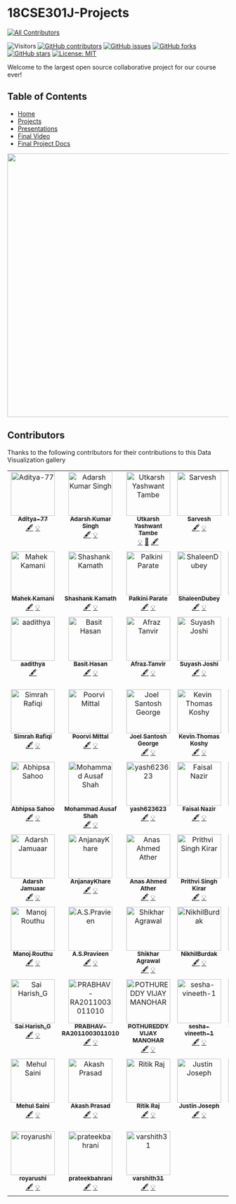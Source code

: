 # 18CSE301J-Projects 
<!-- ALL-CONTRIBUTORS-BADGE:START - Do not remove or modify this section -->
[![All Contributors](https://img.shields.io/badge/all_contributors-66-orange.svg?style=flat-square)](#contributors-)
<!-- ALL-CONTRIBUTORS-BADGE:END -->

![Visitors](https://visitor-badge.glitch.me/badge?page_id=VikashPR.18CSE301J-Projects)
[![GitHub contributors](https://img.shields.io/github/contributors/VikashPR/18CSE301J-Projects.svg)](https://github.com/VikashPR/18CSE301J-Projects/graphs/contributors)
[![GitHub issues](https://img.shields.io/github/issues/VikashPR/18CSE301J-Projects.svg)](https://github.com/VikashPR/18CSE301J-Projects/issues)
[![GitHub forks](https://img.shields.io/github/forks/VikashPR/18CSE301J-Projects.svg?style=social&label=Fork&maxAge=2592000)](https://github.com/VikashPR/18CSE301J-Projects/network/members)
[![GitHub stars](https://img.shields.io/github/stars/VikashPR/18CSE301J-Projects.svg?style=social&label=Star&maxAge=2592000)](https://github.com/VikashPR/18CSE301J-Projects/stargazers)
[![License: MIT](https://img.shields.io/badge/License-MIT-yellow.svg)](https://opensource.org/licenses/MIT)

Welcome to the largest open source collaborative project for our course ever!

## Table of Contents

- [Home](https://github.com/VikashPR/18CSE301J-Projects)
- [Projects](https://github.com/VikashPR/18CSE301J-Projects/blob/main/Projects.md)
- [Presentations](https://github.com/VikashPR/18CSE301J-Projects/blob/main/Presentations.md)
- [Final Video](https://github.com/StoryTelling-UsingData/18CSE301J-Projects/blob/main/Final-Visualization.md)
- [Final Project Docs](https://github.com/StoryTelling-UsingData/18CSE301J-Projects/blob/main/Final-Visualization.md)


<p align="center">
  <img src="https://user-images.githubusercontent.com/69889418/226487522-bec3c983-429a-420b-830c-3f37e26a4cec.jpg" width="600"/>
</p>

## Contributors
Thanks to the following contributors for their contributions to this Data Visualization gallery

<!-- ALL-CONTRIBUTORS-LIST:START - Do not remove or modify this section -->
<!-- prettier-ignore-start -->
<!-- markdownlint-disable -->
<table>
  <tbody>
    <tr>
      <td align="center" valign="top" width="14.28%"><a href="https://github.com/Aditya-77"><img src="https://avatars.githubusercontent.com/u/72652285?v=4?s=100" width="100px;" alt="Aditya-77"/><br /><sub><b>Aditya-77</b></sub></a><br /><a href="#content-Aditya-77" title="Content">🖋</a> <a href="#example-Aditya-77" title="Examples">💡</a></td>
      <td align="center" valign="top" width="14.28%"><a href="https://github.com/034adarsh"><img src="https://avatars.githubusercontent.com/u/95336274?v=4?s=100" width="100px;" alt="Adarsh Kumar Singh"/><br /><sub><b>Adarsh Kumar Singh</b></sub></a><br /><a href="#content-034adarsh" title="Content">🖋</a> <a href="#example-034adarsh" title="Examples">💡</a></td>
      <td align="center" valign="top" width="14.28%"><a href="http://bit.ly/3kzu5cy"><img src="https://avatars.githubusercontent.com/u/89902664?v=4?s=100" width="100px;" alt="Utkarsh Yashwant Tambe"/><br /><sub><b>Utkarsh Yashwant Tambe</b></sub></a><br /><a href="#example-utkarshtambe10" title="Examples">💡</a> <a href="#maintenance-utkarshtambe10" title="Maintenance">🚧</a> <a href="#content-utkarshtambe10" title="Content">🖋</a></td>
      <td align="center" valign="top" width="14.28%"><a href="https://github.com/Sarvesh244"><img src="https://avatars.githubusercontent.com/u/78017884?v=4?s=100" width="100px;" alt="Sarvesh"/><br /><sub><b>Sarvesh</b></sub></a><br /><a href="#content-Sarvesh244" title="Content">🖋</a> <a href="#example-Sarvesh244" title="Examples">💡</a></td>
      <td align="center" valign="top" width="14.28%"><a href="https://github.com/jayeshsc"><img src="https://avatars.githubusercontent.com/u/81688373?v=4?s=100" width="100px;" alt="Jayesh"/><br /><sub><b>Jayesh</b></sub></a><br /><a href="#content-jayeshsc" title="Content">🖋</a> <a href="#example-jayeshsc" title="Examples">💡</a></td>
      <td align="center" valign="top" width="14.28%"><a href="https://github.com/ar4626"><img src="https://avatars.githubusercontent.com/u/83133904?v=4?s=100" width="100px;" alt="Ankit Raj"/><br /><sub><b>Ankit Raj</b></sub></a><br /><a href="#content-ar4626" title="Content">🖋</a> <a href="#example-ar4626" title="Examples">💡</a></td>
      <td align="center" valign="top" width="14.28%"><a href="https://github.com/saumyasah"><img src="https://avatars.githubusercontent.com/u/74109566?v=4?s=100" width="100px;" alt="Saumya Sah"/><br /><sub><b>Saumya Sah</b></sub></a><br /><a href="#content-saumyasah" title="Content">🖋</a> <a href="#example-saumyasah" title="Examples">💡</a></td>
    </tr>
    <tr>
      <td align="center" valign="top" width="14.28%"><a href="https://github.com/MahekKamani"><img src="https://avatars.githubusercontent.com/u/72488411?v=4?s=100" width="100px;" alt="Mahek Kamani"/><br /><sub><b>Mahek Kamani</b></sub></a><br /><a href="#content-MahekKamani" title="Content">🖋</a> <a href="#example-MahekKamani" title="Examples">💡</a></td>
      <td align="center" valign="top" width="14.28%"><a href="https://github.com/kamathshashank1111"><img src="https://avatars.githubusercontent.com/u/71062791?v=4?s=100" width="100px;" alt="Shashank Kamath"/><br /><sub><b>Shashank Kamath</b></sub></a><br /><a href="#content-kamathshashank1111" title="Content">🖋</a> <a href="#example-kamathshashank1111" title="Examples">💡</a></td>
      <td align="center" valign="top" width="14.28%"><a href="https://github.com/palkini"><img src="https://avatars.githubusercontent.com/u/100483902?v=4?s=100" width="100px;" alt="Palkini Parate"/><br /><sub><b>Palkini Parate</b></sub></a><br /><a href="#content-palkini" title="Content">🖋</a> <a href="#example-palkini" title="Examples">💡</a></td>
      <td align="center" valign="top" width="14.28%"><a href="https://github.com/ShaleenDubey"><img src="https://avatars.githubusercontent.com/u/77484129?v=4?s=100" width="100px;" alt="ShaleenDubey"/><br /><sub><b>ShaleenDubey</b></sub></a><br /><a href="#content-ShaleenDubey" title="Content">🖋</a> <a href="#example-ShaleenDubey" title="Examples">💡</a></td>
      <td align="center" valign="top" width="14.28%"><a href="https://github.com/PensPencil"><img src="https://avatars.githubusercontent.com/u/92708776?v=4?s=100" width="100px;" alt="PensPencil"/><br /><sub><b>PensPencil</b></sub></a><br /><a href="#content-PensPencil" title="Content">🖋</a> <a href="#example-PensPencil" title="Examples">💡</a></td>
      <td align="center" valign="top" width="14.28%"><a href="https://github.com/subra4112"><img src="https://avatars.githubusercontent.com/u/117251621?v=4?s=100" width="100px;" alt="R Subramanian"/><br /><sub><b>R Subramanian</b></sub></a><br /><a href="#content-subra4112" title="Content">🖋</a> <a href="#example-subra4112" title="Examples">💡</a></td>
      <td align="center" valign="top" width="14.28%"><a href="https://github.com/vikku911"><img src="https://avatars.githubusercontent.com/u/71919075?v=4?s=100" width="100px;" alt="Vikram Saurav"/><br /><sub><b>Vikram Saurav</b></sub></a><br /><a href="#content-vikku911" title="Content">🖋</a> <a href="#example-vikku911" title="Examples">💡</a></td>
    </tr>
    <tr>
      <td align="center" valign="top" width="14.28%"><a href="http://aadithya.in"><img src="https://avatars.githubusercontent.com/u/519138?v=4?s=100" width="100px;" alt="aadithya"/><br /><sub><b>aadithya</b></sub></a><br /><a href="#content-aadithya" title="Content">🖋</a></td>
      <td align="center" valign="top" width="14.28%"><a href="https://github.com/basit9958"><img src="https://avatars.githubusercontent.com/u/83411217?v=4?s=100" width="100px;" alt="Basit Hasan"/><br /><sub><b>Basit Hasan</b></sub></a><br /><a href="#content-basit9958" title="Content">🖋</a> <a href="#example-basit9958" title="Examples">💡</a></td>
      <td align="center" valign="top" width="14.28%"><a href="https://github.com/A-Tanz"><img src="https://avatars.githubusercontent.com/u/96045452?v=4?s=100" width="100px;" alt="Afraz Tanvir"/><br /><sub><b>Afraz Tanvir</b></sub></a><br /><a href="#content-A-Tanz" title="Content">🖋</a> <a href="#example-A-Tanz" title="Examples">💡</a></td>
      <td align="center" valign="top" width="14.28%"><a href="https://github.com/suyashjoshi404"><img src="https://avatars.githubusercontent.com/u/96440634?v=4?s=100" width="100px;" alt="Suyash Joshi"/><br /><sub><b>Suyash Joshi</b></sub></a><br /><a href="#content-suyashjoshi404" title="Content">🖋</a> <a href="#example-suyashjoshi404" title="Examples">💡</a></td>
      <td align="center" valign="top" width="14.28%"><a href="https://github.com/AlpacaMan14"><img src="https://avatars.githubusercontent.com/u/72686848?v=4?s=100" width="100px;" alt="Ayush Abhigyan"/><br /><sub><b>Ayush Abhigyan</b></sub></a><br /><a href="#content-AlpacaMan14" title="Content">🖋</a> <a href="#example-AlpacaMan14" title="Examples">💡</a></td>
      <td align="center" valign="top" width="14.28%"><a href="https://github.com/SohamGhosh3101"><img src="https://avatars.githubusercontent.com/u/85571107?v=4?s=100" width="100px;" alt="Soham "/><br /><sub><b>Soham </b></sub></a><br /><a href="#content-SohamGhosh3101" title="Content">🖋</a> <a href="#example-SohamGhosh3101" title="Examples">💡</a></td>
      <td align="center" valign="top" width="14.28%"><a href="https://github.com/Prateek-sn-coder"><img src="https://avatars.githubusercontent.com/u/76763573?v=4?s=100" width="100px;" alt="PRATEEK"/><br /><sub><b>PRATEEK</b></sub></a><br /><a href="#content-Prateek-sn-coder" title="Content">🖋</a> <a href="#example-Prateek-sn-coder" title="Examples">💡</a></td>
    </tr>
    <tr>
      <td align="center" valign="top" width="14.28%"><a href="https://github.com/12simu"><img src="https://avatars.githubusercontent.com/u/99986940?v=4?s=100" width="100px;" alt="Simrah Rafiqi"/><br /><sub><b>Simrah Rafiqi</b></sub></a><br /><a href="#content-12simu" title="Content">🖋</a> <a href="#example-12simu" title="Examples">💡</a></td>
      <td align="center" valign="top" width="14.28%"><a href="https://github.com/Probably-Poorvi"><img src="https://avatars.githubusercontent.com/u/117970154?v=4?s=100" width="100px;" alt="Poorvi Mittal"/><br /><sub><b>Poorvi Mittal</b></sub></a><br /><a href="#content-Probably-Poorvi" title="Content">🖋</a> <a href="#example-Probably-Poorvi" title="Examples">💡</a></td>
      <td align="center" valign="top" width="14.28%"><a href="http://linkedin.com/in/joelsgeorge"><img src="https://avatars.githubusercontent.com/u/72654092?v=4?s=100" width="100px;" alt="Joel Santosh George"/><br /><sub><b>Joel Santosh George</b></sub></a><br /><a href="#content-joelsgeorge" title="Content">🖋</a> <a href="#example-joelsgeorge" title="Examples">💡</a></td>
      <td align="center" valign="top" width="14.28%"><a href="http://kevintkoshy.netlify.app"><img src="https://avatars.githubusercontent.com/u/71869254?v=4?s=100" width="100px;" alt="Kevin Thomas Koshy"/><br /><sub><b>Kevin Thomas Koshy</b></sub></a><br /><a href="#content-ktk04" title="Content">🖋</a> <a href="#example-ktk04" title="Examples">💡</a></td>
      <td align="center" valign="top" width="14.28%"><a href="https://github.com/SYSHIL"><img src="https://avatars.githubusercontent.com/u/62804977?v=4?s=100" width="100px;" alt="Syed Shahidh Ilhan F"/><br /><sub><b>Syed Shahidh Ilhan F</b></sub></a><br /><a href="#content-SYSHIL" title="Content">🖋</a> <a href="#example-SYSHIL" title="Examples">💡</a></td>
      <td align="center" valign="top" width="14.28%"><a href="https://github.com/abhay-lal"><img src="https://avatars.githubusercontent.com/u/74143500?v=4?s=100" width="100px;" alt="Abhay Lal"/><br /><sub><b>Abhay Lal</b></sub></a><br /><a href="#content-abhay-lal" title="Content">🖋</a> <a href="#example-abhay-lal" title="Examples">💡</a></td>
      <td align="center" valign="top" width="14.28%"><a href="https://github.com/Torque44"><img src="https://avatars.githubusercontent.com/u/71918979?v=4?s=100" width="100px;" alt="Ayushya Jain"/><br /><sub><b>Ayushya Jain</b></sub></a><br /><a href="#content-Torque44" title="Content">🖋</a> <a href="#example-Torque44" title="Examples">💡</a></td>
    </tr>
    <tr>
      <td align="center" valign="top" width="14.28%"><a href="https://github.com/sahooabhipsa10"><img src="https://avatars.githubusercontent.com/u/99355886?v=4?s=100" width="100px;" alt="Abhipsa Sahoo"/><br /><sub><b>Abhipsa Sahoo</b></sub></a><br /><a href="#content-sahooabhipsa10" title="Content">🖋</a> <a href="#example-sahooabhipsa10" title="Examples">💡</a></td>
      <td align="center" valign="top" width="14.28%"><a href="https://github.com/ausafshah18"><img src="https://avatars.githubusercontent.com/u/81023295?v=4?s=100" width="100px;" alt="Mohammad Ausaf Shah"/><br /><sub><b>Mohammad Ausaf Shah</b></sub></a><br /><a href="#content-ausafshah18" title="Content">🖋</a> <a href="#example-ausafshah18" title="Examples">💡</a></td>
      <td align="center" valign="top" width="14.28%"><a href="https://github.com/yash623623"><img src="https://avatars.githubusercontent.com/u/71841935?v=4?s=100" width="100px;" alt="yash623623"/><br /><sub><b>yash623623</b></sub></a><br /><a href="#content-yash623623" title="Content">🖋</a> <a href="#example-yash623623" title="Examples">💡</a></td>
      <td align="center" valign="top" width="14.28%"><a href="https://github.com/faisalnazir7"><img src="https://avatars.githubusercontent.com/u/76447944?v=4?s=100" width="100px;" alt="Faisal Nazir"/><br /><sub><b>Faisal Nazir</b></sub></a><br /><a href="#content-faisalnazir7" title="Content">🖋</a> <a href="#example-faisalnazir7" title="Examples">💡</a></td>
      <td align="center" valign="top" width="14.28%"><a href="https://github.com/Naman-anand88"><img src="https://avatars.githubusercontent.com/u/117348435?v=4?s=100" width="100px;" alt="Naman-anand88"/><br /><sub><b>Naman-anand88</b></sub></a><br /><a href="#content-Naman-anand88" title="Content">🖋</a> <a href="#example-Naman-anand88" title="Examples">💡</a></td>
      <td align="center" valign="top" width="14.28%"><a href="https://github.com/ctrlcode9"><img src="https://avatars.githubusercontent.com/u/81381277?v=4?s=100" width="100px;" alt="ctrlcode9"/><br /><sub><b>ctrlcode9</b></sub></a><br /><a href="#content-ctrlcode9" title="Content">🖋</a> <a href="#example-ctrlcode9" title="Examples">💡</a></td>
      <td align="center" valign="top" width="14.28%"><a href="https://github.com/Rohitx18"><img src="https://avatars.githubusercontent.com/u/107312786?v=4?s=100" width="100px;" alt="Rohitx18"/><br /><sub><b>Rohitx18</b></sub></a><br /><a href="#content-Rohitx18" title="Content">🖋</a> <a href="#example-Rohitx18" title="Examples">💡</a></td>
    </tr>
    <tr>
      <td align="center" valign="top" width="14.28%"><a href="https://github.com/adarshjamuaar"><img src="https://avatars.githubusercontent.com/u/53737519?v=4?s=100" width="100px;" alt="Adarsh Jamuaar"/><br /><sub><b>Adarsh Jamuaar</b></sub></a><br /><a href="#content-adarshjamuaar" title="Content">🖋</a> <a href="#example-adarshjamuaar" title="Examples">💡</a></td>
      <td align="center" valign="top" width="14.28%"><a href="https://github.com/AnjanayKhare"><img src="https://avatars.githubusercontent.com/u/69241529?v=4?s=100" width="100px;" alt="AnjanayKhare"/><br /><sub><b>AnjanayKhare</b></sub></a><br /><a href="#content-AnjanayKhare" title="Content">🖋</a> <a href="#example-AnjanayKhare" title="Examples">💡</a></td>
      <td align="center" valign="top" width="14.28%"><a href="https://github.com/Anas07860"><img src="https://avatars.githubusercontent.com/u/83367511?v=4?s=100" width="100px;" alt="Anas Ahmed Ather"/><br /><sub><b>Anas Ahmed Ather</b></sub></a><br /><a href="#content-Anas07860" title="Content">🖋</a> <a href="#example-Anas07860" title="Examples">💡</a></td>
      <td align="center" valign="top" width="14.28%"><a href="https://github.com/Pritvii"><img src="https://avatars.githubusercontent.com/u/93939598?v=4?s=100" width="100px;" alt="Prithvi Singh Kirar"/><br /><sub><b>Prithvi Singh Kirar</b></sub></a><br /><a href="#content-Pritvii" title="Content">🖋</a> <a href="#example-Pritvii" title="Examples">💡</a></td>
      <td align="center" valign="top" width="14.28%"><a href="https://github.com/Sharwannnn"><img src="https://avatars.githubusercontent.com/u/83391706?v=4?s=100" width="100px;" alt="Sharwan Kumar"/><br /><sub><b>Sharwan Kumar</b></sub></a><br /><a href="#content-Sharwannnn" title="Content">🖋</a> <a href="#example-Sharwannnn" title="Examples">💡</a></td>
      <td align="center" valign="top" width="14.28%"><a href="https://github.com/VanshitRawat"><img src="https://avatars.githubusercontent.com/u/94633507?v=4?s=100" width="100px;" alt="Vanshit Rawat"/><br /><sub><b>Vanshit Rawat</b></sub></a><br /><a href="#content-VanshitRawat" title="Content">🖋</a> <a href="#example-VanshitRawat" title="Examples">💡</a></td>
      <td align="center" valign="top" width="14.28%"><a href="https://github.com/Aryaman047"><img src="https://avatars.githubusercontent.com/u/66116118?v=4?s=100" width="100px;" alt="Aryaman Adivya Singh"/><br /><sub><b>Aryaman Adivya Singh</b></sub></a><br /><a href="#content-Aryaman047" title="Content">🖋</a> <a href="#example-Aryaman047" title="Examples">💡</a></td>
    </tr>
    <tr>
      <td align="center" valign="top" width="14.28%"><a href="https://github.com/Manoj-Routhu"><img src="https://avatars.githubusercontent.com/u/78267609?v=4?s=100" width="100px;" alt="Manoj Routhu "/><br /><sub><b>Manoj Routhu </b></sub></a><br /><a href="#content-Manoj-Routhu" title="Content">🖋</a> <a href="#example-Manoj-Routhu" title="Examples">💡</a></td>
      <td align="center" valign="top" width="14.28%"><a href="https://github.com/pravieen"><img src="https://avatars.githubusercontent.com/u/100255410?v=4?s=100" width="100px;" alt="A.S.Pravieen"/><br /><sub><b>A.S.Pravieen</b></sub></a><br /><a href="#content-pravieen" title="Content">🖋</a> <a href="#example-pravieen" title="Examples">💡</a></td>
      <td align="center" valign="top" width="14.28%"><a href="https://github.com/shikharagrawal2002"><img src="https://avatars.githubusercontent.com/u/22851963?v=4?s=100" width="100px;" alt="Shikhar Agrawal"/><br /><sub><b>Shikhar Agrawal</b></sub></a><br /><a href="#content-shikharagrawal2002" title="Content">🖋</a> <a href="#example-shikharagrawal2002" title="Examples">💡</a></td>
      <td align="center" valign="top" width="14.28%"><a href="https://github.com/NikhilBurdak"><img src="https://avatars.githubusercontent.com/u/96983947?v=4?s=100" width="100px;" alt="NikhilBurdak"/><br /><sub><b>NikhilBurdak</b></sub></a><br /><a href="#content-NikhilBurdak" title="Content">🖋</a> <a href="#example-NikhilBurdak" title="Examples">💡</a></td>
      <td align="center" valign="top" width="14.28%"><a href="https://github.com/AnishkaKesaria"><img src="https://avatars.githubusercontent.com/u/71920305?v=4?s=100" width="100px;" alt="Anishka."/><br /><sub><b>Anishka.</b></sub></a><br /><a href="#content-AnishkaKesaria" title="Content">🖋</a> <a href="#example-AnishkaKesaria" title="Examples">💡</a></td>
      <td align="center" valign="top" width="14.28%"><a href="https://github.com/adityas2002"><img src="https://avatars.githubusercontent.com/u/106052052?v=4?s=100" width="100px;" alt="adityas2002"/><br /><sub><b>adityas2002</b></sub></a><br /><a href="#content-adityas2002" title="Content">🖋</a> <a href="#example-adityas2002" title="Examples">💡</a></td>
      <td align="center" valign="top" width="14.28%"><a href="https://github.com/Sainath3679"><img src="https://avatars.githubusercontent.com/u/117351656?v=4?s=100" width="100px;" alt="Sainath3679"/><br /><sub><b>Sainath3679</b></sub></a><br /><a href="#content-Sainath3679" title="Content">🖋</a> <a href="#example-Sainath3679" title="Examples">💡</a></td>
    </tr>
    <tr>
      <td align="center" valign="top" width="14.28%"><a href="https://github.com/gh9049"><img src="https://avatars.githubusercontent.com/u/93936432?v=4?s=100" width="100px;" alt="Sai Harish_G"/><br /><sub><b>Sai Harish_G</b></sub></a><br /><a href="#content-gh9049" title="Content">🖋</a> <a href="#example-gh9049" title="Examples">💡</a></td>
      <td align="center" valign="top" width="14.28%"><a href="https://github.com/PRABHAV-RA2011003011010"><img src="https://avatars.githubusercontent.com/u/126558346?v=4?s=100" width="100px;" alt="PRABHAV-RA2011003011010"/><br /><sub><b>PRABHAV-RA2011003011010</b></sub></a><br /><a href="#content-PRABHAV-RA2011003011010" title="Content">🖋</a> <a href="#example-PRABHAV-RA2011003011010" title="Examples">💡</a></td>
      <td align="center" valign="top" width="14.28%"><a href="https://github.com/pm0205"><img src="https://avatars.githubusercontent.com/u/98740284?v=4?s=100" width="100px;" alt="POTHUREDDY VIJAY MANOHAR"/><br /><sub><b>POTHUREDDY VIJAY MANOHAR</b></sub></a><br /><a href="#content-pm0205" title="Content">🖋</a> <a href="#example-pm0205" title="Examples">💡</a></td>
      <td align="center" valign="top" width="14.28%"><a href="https://github.com/sesha-vineeth-1"><img src="https://avatars.githubusercontent.com/u/127305703?v=4?s=100" width="100px;" alt="sesha-vineeth-1"/><br /><sub><b>sesha-vineeth-1</b></sub></a><br /><a href="#content-sesha-vineeth-1" title="Content">🖋</a> <a href="#example-sesha-vineeth-1" title="Examples">💡</a></td>
      <td align="center" valign="top" width="14.28%"><a href="https://github.com/siddhardha123"><img src="https://avatars.githubusercontent.com/u/71877477?v=4?s=100" width="100px;" alt="siddhardha123"/><br /><sub><b>siddhardha123</b></sub></a><br /><a href="#content-siddhardha123" title="Content">🖋</a> <a href="#example-siddhardha123" title="Examples">💡</a></td>
      <td align="center" valign="top" width="14.28%"><a href="https://github.com/Swaraliii"><img src="https://avatars.githubusercontent.com/u/112412156?v=4?s=100" width="100px;" alt="Swaraliii"/><br /><sub><b>Swaraliii</b></sub></a><br /><a href="#content-Swaraliii" title="Content">🖋</a> <a href="#example-Swaraliii" title="Examples">💡</a></td>
      <td align="center" valign="top" width="14.28%"><a href="https://github.com/AYUTZO"><img src="https://avatars.githubusercontent.com/u/80769148?v=4?s=100" width="100px;" alt="AYUSH KUMAR "/><br /><sub><b>AYUSH KUMAR </b></sub></a><br /><a href="#content-AYUTZO" title="Content">🖋</a> <a href="#example-AYUTZO" title="Examples">💡</a></td>
    </tr>
    <tr>
      <td align="center" valign="top" width="14.28%"><a href="https://github.com/MeHuL389"><img src="https://avatars.githubusercontent.com/u/72306579?v=4?s=100" width="100px;" alt="Mehul Saini"/><br /><sub><b>Mehul Saini</b></sub></a><br /><a href="#content-MeHuL389" title="Content">🖋</a> <a href="#example-MeHuL389" title="Examples">💡</a></td>
      <td align="center" valign="top" width="14.28%"><a href="https://github.com/akashprasad7631"><img src="https://avatars.githubusercontent.com/u/78401531?v=4?s=100" width="100px;" alt="Akash Prasad"/><br /><sub><b>Akash Prasad</b></sub></a><br /><a href="#content-akashprasad7631" title="Content">🖋</a> <a href="#example-akashprasad7631" title="Examples">💡</a></td>
      <td align="center" valign="top" width="14.28%"><a href="https://ritikraj018.github.io/Portofolio-Website/"><img src="https://avatars.githubusercontent.com/u/78099566?v=4?s=100" width="100px;" alt="Ritik Raj"/><br /><sub><b>Ritik Raj</b></sub></a><br /><a href="#content-ritikraj018" title="Content">🖋</a> <a href="#example-ritikraj018" title="Examples">💡</a></td>
      <td align="center" valign="top" width="14.28%"><a href="https://github.com/JusJos"><img src="https://avatars.githubusercontent.com/u/91304818?v=4?s=100" width="100px;" alt="Justin Joseph"/><br /><sub><b>Justin Joseph</b></sub></a><br /><a href="#content-JusJos" title="Content">🖋</a> <a href="#example-JusJos" title="Examples">💡</a></td>
      <td align="center" valign="top" width="14.28%"><a href="https://github.com/arydutta"><img src="https://avatars.githubusercontent.com/u/83546165?v=4?s=100" width="100px;" alt="Aryan Dutta"/><br /><sub><b>Aryan Dutta</b></sub></a><br /><a href="#content-arydutta" title="Content">🖋</a> <a href="#example-arydutta" title="Examples">💡</a></td>
      <td align="center" valign="top" width="14.28%"><a href="https://www.linkedin.com/in/niveditaanand"><img src="https://avatars.githubusercontent.com/u/72296804?v=4?s=100" width="100px;" alt="Nivedita Anand"/><br /><sub><b>Nivedita Anand</b></sub></a><br /><a href="#content-niv-a" title="Content">🖋</a> <a href="#example-niv-a" title="Examples">💡</a></td>
      <td align="center" valign="top" width="14.28%"><a href="https://github.com/Nikhil-Kalra"><img src="https://avatars.githubusercontent.com/u/76988044?v=4?s=100" width="100px;" alt="Nikhil-Kalra"/><br /><sub><b>Nikhil-Kalra</b></sub></a><br /><a href="#content-Nikhil-Kalra" title="Content">🖋</a> <a href="#example-Nikhil-Kalra" title="Examples">💡</a></td>
    </tr>
    <tr>
      <td align="center" valign="top" width="14.28%"><a href="https://github.com/royarushi"><img src="https://avatars.githubusercontent.com/u/103821486?v=4?s=100" width="100px;" alt="royarushi"/><br /><sub><b>royarushi</b></sub></a><br /><a href="#content-royarushi" title="Content">🖋</a> <a href="#example-royarushi" title="Examples">💡</a></td>
      <td align="center" valign="top" width="14.28%"><a href="https://github.com/prateekbahrani"><img src="https://avatars.githubusercontent.com/u/103777805?v=4?s=100" width="100px;" alt="prateekbahrani"/><br /><sub><b>prateekbahrani</b></sub></a><br /><a href="#content-prateekbahrani" title="Content">🖋</a> <a href="#example-prateekbahrani" title="Examples">💡</a></td>
      <td align="center" valign="top" width="14.28%"><a href="https://github.com/varshith31"><img src="https://avatars.githubusercontent.com/u/73212156?v=4?s=100" width="100px;" alt="varshith31"/><br /><sub><b>varshith31</b></sub></a><br /><a href="#content-varshith31" title="Content">🖋</a> <a href="#example-varshith31" title="Examples">💡</a></td>
    </tr>
  </tbody>
</table>

<!-- markdownlint-restore -->
<!-- prettier-ignore-end -->

<!-- ALL-CONTRIBUTORS-LIST:END -->
<!-- prettier-ignore-start -->
<!-- markdownlint-disable -->

<!-- markdownlint-restore -->
<!-- prettier-ignore-end -->

<!-- ALL-CONTRIBUTORS-LIST:END -->
